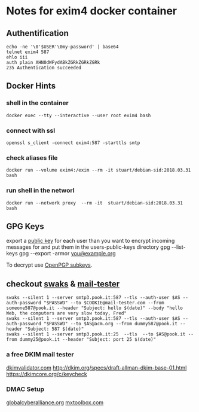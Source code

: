 # Notes for exim4 docker container
## Authentification
	echo -ne '\0'$USER'\0my-password' | base64
	telnet exim4 587
	ehlo iii
	auth plain AHN0dWFydABkZGRkZGRkZGRk
	235 Authentication succeeded

## Docker Hints
### shell in the container
	docker exec --tty --interactive --user root exim4 bash

### connect with ssl
	openssl s_client -connect exim4:587 -starttls smtp

### check aliases file
	docker run --volume exim4:/exim --rm -it stuart/debian-sid:2018.03.31 bash

### run shell in the networl
	docker run --network proxy  --rm -it  stuart/debian-sid:2018.03.31 bash

## GPG Keys
export a [public key](http://irtfweb.ifa.hawaii.edu/~lockhart/gpg/) for each user than you want to encrypt incoming messages for
and put them in the users-public-keys directory
	gpg --list-keys
	gpg --export -armor you@example.org

To decrypt use [OpenPGP subkeys](https://wiki.debian.org/Subkeys).

## checkout [swaks](https://linux.die.net/man/1/swaks) & [mail-tester](https://www.mail-tester.com/)
	swaks --silent 1 --server smtp3.pook.it:587 --tls --auth-user $AS --auth-password "$PASSWD" --to $COOKIE@mail-tester.com --from someone587@pook.it --header "Subject: hello $(date)" --body "hello Web, the computers are very slow today, Fred"
	swaks --silent 1 --server smtp3.pook.it:587 --tls --auth-user $AS --auth-password "$PASSWD" --to $AS@acm.org --from dummy587@pook.it --header "Subject: 587 $(date)"
	swaks --silent 1 --server smtp3.pook.it:25  --tls  --to $AS@pook.it --from dummy25@pook.it --header "Subject: port 25 $(date)"


### a free DKIM mail tester
[dkimvalidator.com](http://dkimvalidator.com/)
http://dkim.org/specs/draft-allman-dkim-base-01.html
https://dkimcore.org/c/keycheck

### DMAC Setup
[globalcyberalliance.org](https://dmarcguide.globalcyberalliance.org)
[mxtoolbox.com](https://mxtoolbox.com/SuperTool.aspx?action=dmarc%3apook.it&run=networktools)
